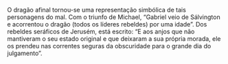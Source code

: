 ﻿O dragão afinal tornou-se uma representação simbólica de tais personagens do mal. Com o triunfo de Michael, “Gabriel veio de Sálvington e acorrentou o dragão (todos os líderes rebeldes) por uma idade”. Dos rebeldes seráficos de Jerusém, está escrito: “E aos anjos que não mantiveram o seu estado original e que deixaram a sua própria morada, ele os prendeu nas correntes seguras da obscuridade para o grande dia do julgamento”.
